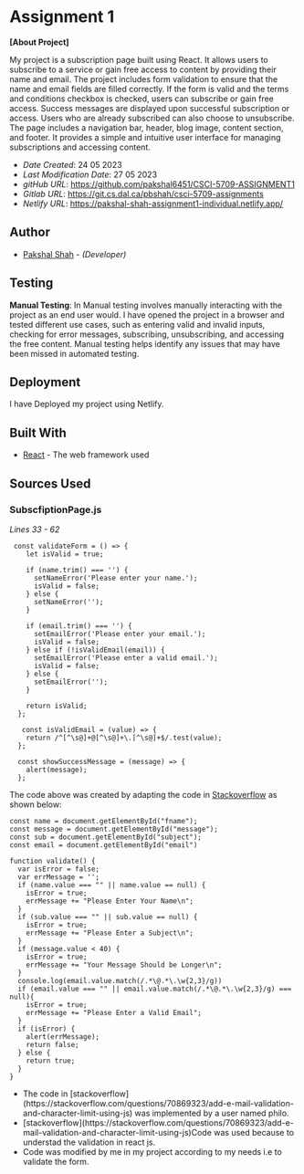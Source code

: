 <!--- The following README.md sample file was adapted from https://gist.github.com/PurpleBooth/109311bb0361f32d87a2#file-readme-template-md by Gabriella Mosquera for academic use ---> 
<!--- You may delete any comments in this sample README.md file. If needing to use as a .txt file then simply delete all comments, edit as needed, and save as a README.txt file --->

# Assignment 1

**[About Project]** 

My project is a subscription page built using React. It allows users to subscribe to a service or gain free access to content by providing their name and email. The project includes form validation to ensure that the name and email fields are filled correctly. If the form is valid and the terms and conditions checkbox is checked, users can subscribe or gain free access. Success messages are displayed upon successful subscription or access. Users who are already subscribed can also choose to unsubscribe. The page includes a navigation bar, header, blog image, content section, and footer. It provides a simple and intuitive user interface for managing subscriptions and accessing content.

* *Date Created*: 24 05 2023
* *Last Modification Date*: 27 05 2023
* *gitHub URL*: <https://github.com/pakshal6451/CSCI-5709-ASSIGNMENT1>
* *Gitlab URL*: <https://git.cs.dal.ca/pbshah/csci-5709-assignments>
* *Netlify URL*: <https://pakshal-shah-assignment1-individual.netlify.app/>

## Author
* [Pakshal Shah](pk277027@dal.ca) - *(Developer)*


## Testing

**Manual Testing**: In Manual testing involves manually interacting with the project as an end user would. I have opened the project in a browser and tested different use cases, such as entering valid and invalid inputs, checking for error messages, subscribing, unsubscribing, and accessing the free content. Manual testing helps identify any issues that may have been missed in automated testing.

## Deployment

I have Deployed my project using Netlify.

## Built With

<!--- Provide a list of the frameworks used to build this application, your list should include the name of the framework used, the url where the framework is available for download and what the framework was used for, see the example below --->

* [React](https://react.dev/) - The web framework used

## Sources Used

### SubscfiptionPage.js

*Lines 33 - 62*

```
 const validateForm = () => {
    let isValid = true;

    if (name.trim() === '') {
      setNameError('Please enter your name.');
      isValid = false;
    } else {
      setNameError('');
    }

    if (email.trim() === '') {
      setEmailError('Please enter your email.');
      isValid = false;
    } else if (!isValidEmail(email)) {
      setEmailError('Please enter a valid email.');
      isValid = false;
    } else {
      setEmailError('');
    }

    return isValid;
  }; 

   const isValidEmail = (value) => {
    return /^[^\s@]+@[^\s@]+\.[^\s@]+$/.test(value);
  };

  const showSuccessMessage = (message) => {
    alert(message);
  };

```

The code above was created by adapting the code in [Stackoverflow](https://stackoverflow.com/questions/70869323/add-e-mail-validation-and-character-limit-using-js) as shown below: 

```
const name = document.getElementById("fname");
const message = document.getElementById("message");
const sub = document.getElementById("subject");
const email = document.getElementById("email")

function validate() {
  var isError = false;
  var errMessage = '';
  if (name.value === "" || name.value == null) {
    isError = true;
    errMessage += "Please Enter Your Name\n";
  }
  if (sub.value === "" || sub.value == null) {
    isError = true;
    errMessage += "Please Enter a Subject\n";
  }
  if (message.value < 40) {
    isError = true;
    errMessage += "Your Message Should be Longer\n";
  }
  console.log(email.value.match(/.*\@.*\.\w{2,3}/g))
  if (email.value === "" || email.value.match(/.*\@.*\.\w{2,3}/g) === null){
    isError = true;
    errMessage += "Please Enter a Valid Email";
  }
  if (isError) {
    alert(errMessage);
    return false;
  } else {
    return true;
  }
}

```

- <!---How---> The code in [stackoverflow](https://stackoverflow.com/questions/70869323/add-e-mail-validation-and-character-limit-using-js) was implemented by a user named philo.
- <!---Why---> [stackoverflow](https://stackoverflow.com/questions/70869323/add-e-mail-validation-and-character-limit-using-js)Code was used because to understad the validation in react js.
- <!---How---> Code was modified by me in my project according to my needs i.e to validate the form.

